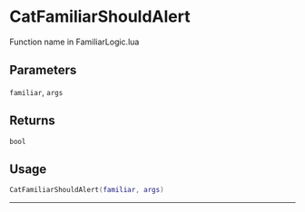 # CatFamiliarShouldAlert
Function name in FamiliarLogic.lua
## Parameters
`familiar`, `args`
## Returns
`bool`
## Usage
```lua
CatFamiliarShouldAlert(familiar, args)
```
---
